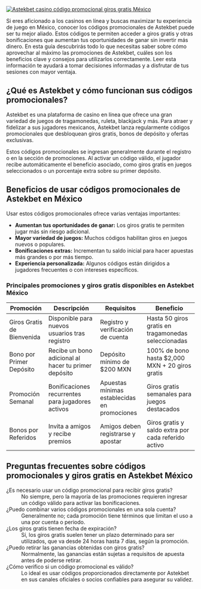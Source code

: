 [![Astekbet casino código promocional giros gratis México](https://123-caf.pages.dev/gitsignup.png)](https://vrmoo.ru/Bt82HjjY)

<p>Si eres aficionado a los casinos en línea y buscas maximizar tu experiencia de juego en México, conocer los códigos promocionales de Astekbet puede ser tu mejor aliado. Estos códigos te permiten acceder a giros gratis y otras bonificaciones que aumentan tus oportunidades de ganar sin invertir más dinero. En esta guía descubrirás todo lo que necesitas saber sobre cómo aprovechar al máximo las promociones de Astekbet, cuáles son los beneficios clave y consejos para utilizarlos correctamente. Leer esta información te ayudará a tomar decisiones informadas y a disfrutar de tus sesiones con mayor ventaja.</p>  <h2>¿Qué es Astekbet y cómo funcionan sus códigos promocionales?</h2>  <p>Astekbet es una plataforma de casino en línea que ofrece una gran variedad de juegos de tragamonedas, ruleta, blackjack y más. Para atraer y fidelizar a sus jugadores mexicanos, Astekbet lanza regularmente códigos promocionales que desbloquean giros gratis, bonos de depósito y ofertas exclusivas.</p>  <p>Estos códigos promocionales se ingresan generalmente durante el registro o en la sección de promociones. Al activar un código válido, el jugador recibe automáticamente el beneficio asociado, como giros gratis en juegos seleccionados o un porcentaje extra sobre su primer depósito.</p>  <h2>Beneficios de usar códigos promocionales de Astekbet en México</h2>  <p>Usar estos códigos promocionales ofrece varias ventajas importantes:</p>  <ul> <li><strong>Aumentan tus oportunidades de ganar:</strong> Los giros gratis te permiten jugar más sin riesgo adicional.</li> <li><strong>Mayor variedad de juegos:</strong> Muchos códigos habilitan giros en juegos nuevos o populares.</li> <li><strong>Bonificaciones extras:</strong> Incrementan tu saldo inicial para hacer apuestas más grandes o por más tiempo.</li> <li><strong>Experiencia personalizada:</strong> Algunos códigos están dirigidos a jugadores frecuentes o con intereses específicos.</li> </ul>  <h3>Principales promociones y giros gratis disponibles en Astekbet México</h3>  <table> <thead> <tr> <th>Promoción</th> <th>Descripción</th> <th>Requisitos</th> <th>Beneficio</th> </tr> </thead> <tbody> <tr> <td>Giros Gratis de Bienvenida</td> <td>Disponible para nuevos usuarios tras registro</td> <td>Registro y verificación de cuenta</td> <td>Hasta 50 giros gratis en tragamonedas seleccionadas</td> </tr> <tr> <td>Bono por Primer Depósito</td> <td>Recibe un bono adicional al hacer tu primer depósito</td> <td>Depósito mínimo de $200 MXN</td> <td>100% de bono hasta $2,000 MXN + 20 giros gratis</td> </tr> <tr> <td>Promoción Semanal</td> <td>Bonificaciones recurrentes para jugadores activos</td> <td>Apuestas mínimas establecidas en promociones</td> <td>Giros gratis semanales para juegos destacados</td> </tr> <tr> <td>Bonos por Referidos</td> <td>Invita a amigos y recibe premios</td> <td>Amigos deben registrarse y apostar</td> <td>Giros gratis y saldo extra por cada referido activo</td> </tr> </tbody> </table>  <h2>Preguntas frecuentes sobre códigos promocionales y giros gratis en Astekbet México</h2>  <dl> <dt>¿Es necesario usar un código promocional para recibir giros gratis?</dt> <dd>No siempre, pero la mayoría de las promociones requieren ingresar un código válido para activar las bonificaciones.</dd>  <dt>¿Puedo combinar varios códigos promocionales en una sola cuenta?</dt> <dd>Generalmente no; cada promoción tiene términos que limitan el uso a una por cuenta o periodo.</dd>  <dt>¿Los giros gratis tienen fecha de expiración?</dt> <dd>Sí, los giros gratis suelen tener un plazo determinado para ser utilizados, que va desde 24 horas hasta 7 días, según la promoción.</dd>  <dt>¿Puedo retirar las ganancias obtenidas con giros gratis?</dt> <dd>Normalmente, las ganancias están sujetas a requisitos de apuesta antes de poderse retirar.</dd>  <dt>¿Cómo verifico si un código promocional es válido?</dt> <dd>Lo ideal es usar códigos proporcionados directamente por Astekbet en sus canales oficiales o socios confiables para asegurar su validez.</dd> </dl>